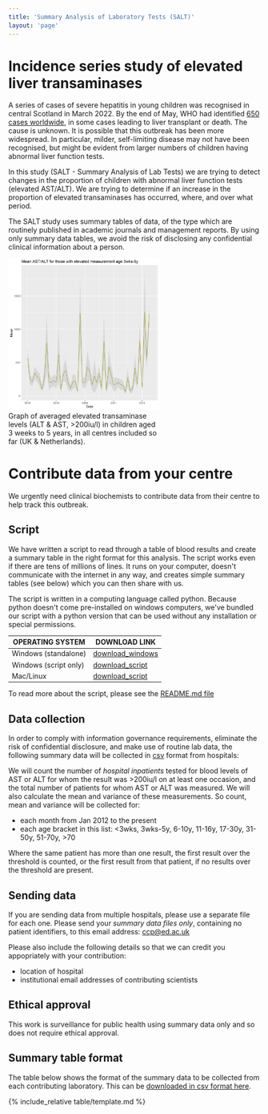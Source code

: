 ```yaml
---
title: 'Summary Analysis of Laboratory Tests (SALT)'
layout: 'page'
---
```


<!--
Contributors
Iain Jones

Clark Russel
Maaike Swets
Geert Groenveld
Calum Semple

Louisa Pollock
Kenneth Baillie

build:
pandoc index.md -o pdf
-->


# Incidence series study of elevated liver transaminases

A series of cases of severe hepatitis in young children was recognised in central Scotland in March 2022. By the end of May, WHO had identified [650 cases worldwide](https://www.who.int/emergencies/disease-outbreak-news/item/DON-389), in some cases leading to liver transplant or death. The cause is unknown. It is possible that this outbreak has been  more widespread. In particular, milder, self-limiting disease may not have been recognised, but might be evident from larger numbers of children having abnormal liver function tests.

In this study (SALT - Summary Analysis of Lab Tests) we are trying to detect changes in the proportion of children with abnormal liver function tests (elevated AST/ALT). We are trying to determine if an increase in the proportion of elevated transaminases has occurred, where, and over what period. 

The SALT study uses summary tables of data, of the type which are routinely published in academic journals and management reports. By using only summary data tables, we avoid the risk of disclosing any confidential clinical information about a person.

<div style="width: 60%">
<img src="graphs/AST_ALT_elevated_means_3wks-5y.png" >
<caption>Graph of averaged elevated transaminase levels (ALT & AST, >200iu/l) in children aged 3 weeks to 5 years, in all centres included so far (UK & Netherlands).</caption>
</div>

# Contribute data from your centre

We urgently need clinical biochemists to contribute data from their centre to help track this outbreak.

## Script


We have written a script to read through a table of blood results and create a summary table in the right format for this analysis. The script works even if there are tens of millions of lines. It runs on your computer, doesn't communicate with the internet in any way, and creates simple summary tables (see below) which you can then share with us.


The script is written in a computing language called python. Because python doesn't come pre-installed on windows computers, we've bundled our script with a python version that can be used without any installation or special permissions.

OPERATING SYSTEM | DOWNLOAD LINK
----- | ------
Windows (standalone) | [download_windows](AST_ALT_counter_win.zip)
Windows (script only) | [download_script](AST_ALT_counter.zip)
Mac/Linux | [download_script](AST_ALT_counter.zip)

To read more about the script, please see the [README.md file](code/README)

## Data collection

In order to comply with information governance requirements, eliminate the risk of confidential disclosure, and make use of routine lab data, the following summary data will be collected in [csv](template.csv) format from hospitals:

We will count the number of *hospital inpatients* tested for blood levels of AST or ALT for whom the result was >200iu/l on at least one occasion, and the total number of patients for whom AST or ALT was measured. We will also calculate the mean and variance of these measurements. So count, mean and variance will be collected for:

- each month from Jan 2012 to the present
- each age bracket in this list: <3wks, 3wks-5y, 6-10y, 11-16y, 17-30y, 31-50y, 51-70y, >70

Where the same patient has more than one result, the first result over the threshold is counted, or the first result from that patient, if no results over the threshold are present.

## Sending data

If you are sending data from multiple hospitals, please use a separate file for each one. Please send your *summary data files only*, containing no patient identifiers, to this email address: [ccp@ed.ac.uk](mailto:ccp@ed.ac.uk)

Please also include the following details so that we can credit you appopriately with your contribution:

- location of hospital
- institutional email addresses of contributing scientists

## Ethical approval

This work is surveillance for public health using summary data only and so does not require ethical approval. 

## Summary table format

The table below shows the format of the summary data to be collected from each contributing laboratory. This can be [downloaded in csv format here](table/template.csv).

{% include_relative table/template.md %}



